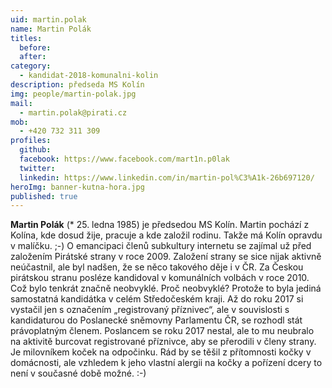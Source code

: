 ```yaml
---
uid: martin.polak
name: Martin Polák
titles:
  before: 
  after:
category:
  - kandidat-2018-komunalni-kolin
description: předseda MS Kolín
img: people/martin-polak.jpg
mail:
  - martin.polak@pirati.cz
mob:
  - +420 732 311 309
profiles:
  github:
  facebook: https://www.facebook.com/mart1n.p0lak
  twitter:
  linkedin: https://www.linkedin.com/in/martin-pol%C3%A1k-26b697120/
heroImg: banner-kutna-hora.jpg
published: true
---
```

**Martin Polák** (* 25. ledna 1985) je předsedou MS Kolín. 
Martin pochází z Kolína, kde dosud žije, pracuje a kde založil rodinu. Takže má Kolín opravdu v malíčku. ;-) 
O emancipaci členů subkultury internetu se zajímal už před založením Pirátské strany v roce 2009. 
Založení strany se sice nijak aktivně neúčastnil, ale byl nadšen, že se něco takového děje i v ČR. 
Za Českou pirátskou stranu posléze kandidoval v komunálních volbách v roce 2010. 
Což bylo tenkrát značně neobvyklé. Proč neobvyklé? 
Protože to byla jediná samostatná kandidátka v celém Středočeském kraji. 
Až do roku 2017 si vystačil jen s označením „registrovaný příznivec“, ale v souvislosti s kandidaturou do Poslanecké sněmovny Parlamentu ČR, se rozhodl stát právoplatným členem. Poslancem se roku 2017 nestal, ale to mu neubralo na aktivitě burcovat registrované příznivce, aby se přerodili v členy strany. 
Je milovníkem koček na odpočinku. Rád by se těšil z přítomnosti kočky v domácnosti, ale vzhledem k jeho vlastní alergii na kočky a pořízení dcery to není v současné době možné. :-)
